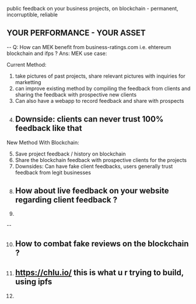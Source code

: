 public feedback on your business projects, on blockchain - permanent, incorruptible, reliable

## YOUR PERFORMANCE - YOUR ASSET

--
Q: How can MEK benefit from business-ratings.com i.e. ehtereum blockchain and ifps ?
Ans: MEK use case:

Current Method:

1. take pictures of past projects, share relevant pictures with inquiries for marketting
2. can improve existing method by compiling the feedback from clients and sharing the feedback with prospective new clients
3. Can also have a webapp to record feedback and share with prospects
4. ## Downside: clients can never trust 100% feedback like that

New Method With Blockchain:

5. Save project feedback / history on blockchain
6. Share the blockchain feedback with prospective clients for the projects
7. Downsides: Can have fake client feedbacks, users generally trust feedback from legit businesses
8. ## How about live feedback on your website regarding client feedback ?
9.

--

10. ## How to combat fake reviews on the blockchain ?
11. ## https://chlu.io/ this is what u r trying to build, using ipfs
12.
